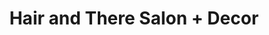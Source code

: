 ---
title: "Hair and There Salon + Decor"
url: /culpeper/hair-and-there-salon-decor/
shop: hairdresser
---